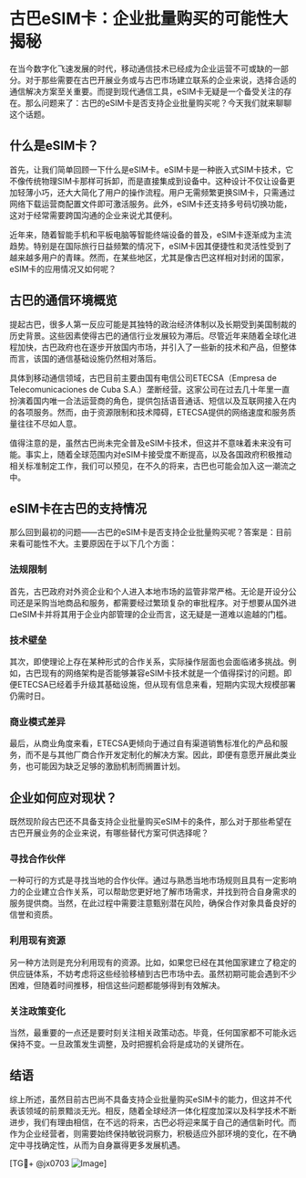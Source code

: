 # 古巴eSIM卡：企业批量购买的可能性大揭秘

在当今数字化飞速发展的时代，移动通信技术已经成为企业运营不可或缺的一部分。对于那些需要在古巴开展业务或与古巴市场建立联系的企业来说，选择合适的通信解决方案至关重要。而提到现代通信工具，eSIM卡无疑是一个备受关注的存在。那么问题来了：古巴的eSIM卡是否支持企业批量购买呢？今天我们就来聊聊这个话题。

## 什么是eSIM卡？

首先，让我们简单回顾一下什么是eSIM卡。eSIM卡是一种嵌入式SIM卡技术，它不像传统物理SIM卡那样可拆卸，而是直接集成到设备中。这种设计不仅让设备更加轻薄小巧，还大大简化了用户的操作流程。用户无需频繁更换SIM卡，只需通过网络下载运营商配置文件即可激活服务。此外，eSIM卡还支持多号码切换功能，这对于经常需要跨国沟通的企业来说尤其便利。

近年来，随着智能手机和平板电脑等智能终端设备的普及，eSIM卡逐渐成为主流趋势。特别是在国际旅行日益频繁的情况下，eSIM卡因其便捷性和灵活性受到了越来越多用户的青睐。然而，在某些地区，尤其是像古巴这样相对封闭的国家，eSIM卡的应用情况又如何呢？

## 古巴的通信环境概览

提起古巴，很多人第一反应可能是其独特的政治经济体制以及长期受到美国制裁的历史背景。这些因素使得古巴的通信行业发展较为滞后。尽管近年来随着全球化进程加快，古巴政府也在逐步开放国内市场，并引入了一些新的技术和产品，但整体而言，该国的通信基础设施仍然相对落后。

具体到移动通信领域，古巴目前主要由国有电信公司ETECSA（Empresa de Telecomunicaciones de Cuba S.A.）垄断经营。这家公司在过去几十年里一直扮演着国内唯一合法运营商的角色，提供包括语音通话、短信以及互联网接入在内的各项服务。然而，由于资源限制和技术障碍，ETECSA提供的网络速度和服务质量往往不尽如人意。

值得注意的是，虽然古巴尚未完全普及eSIM卡技术，但这并不意味着未来没有可能。事实上，随着全球范围内对eSIM卡接受度不断提高，以及各国政府积极推动相关标准制定工作，我们可以预见，在不久的将来，古巴也可能会加入这一潮流之中。

## eSIM卡在古巴的支持情况

那么回到最初的问题——古巴的eSIM卡是否支持企业批量购买呢？答案是：目前来看可能性不大。主要原因在于以下几个方面：

### 法规限制
首先，古巴政府对外资企业和个人进入本地市场的监管非常严格。无论是开设分公司还是采购当地商品和服务，都需要经过繁琐复杂的审批程序。对于想要从国外进口eSIM卡并将其用于企业内部管理的企业而言，这无疑是一道难以逾越的门槛。

### 技术壁垒
其次，即使理论上存在某种形式的合作关系，实际操作层面也会面临诸多挑战。例如，古巴现有的网络架构是否能够兼容eSIM卡技术就是一个值得探讨的问题。即便ETECSA已经着手升级其基础设施，但从现有信息来看，短期内实现大规模部署仍需时日。

### 商业模式差异
最后，从商业角度来看，ETECSA更倾向于通过自有渠道销售标准化的产品和服务，而不是与其他厂商合作开发定制化的解决方案。因此，即便有意愿开展此类业务，也可能因为缺乏足够的激励机制而搁置计划。

## 企业如何应对现状？

既然现阶段古巴还不具备支持企业批量购买eSIM卡的条件，那么对于那些希望在古巴开展业务的企业来说，有哪些替代方案可供选择呢？

### 寻找合作伙伴
一种可行的方式是寻找当地的合作伙伴。通过与熟悉当地市场规则且具有一定影响力的企业建立合作关系，可以帮助您更好地了解市场需求，并找到符合自身需求的服务提供商。当然，在此过程中需要注意甄别潜在风险，确保合作对象具备良好的信誉和资质。

### 利用现有资源
另一种方法则是充分利用现有的资源。比如，如果您已经在其他国家建立了稳定的供应链体系，不妨考虑将这些经验移植到古巴市场中去。虽然初期可能会遇到不少困难，但随着时间推移，相信这些问题都能够得到有效解决。

### 关注政策变化
当然，最重要的一点还是要时刻关注相关政策动态。毕竟，任何国家都不可能永远保持不变。一旦政策发生调整，及时把握机会将是成功的关键所在。

## 结语

综上所述，虽然目前古巴尚不具备支持企业批量购买eSIM卡的能力，但这并不代表该领域的前景黯淡无光。相反，随着全球经济一体化程度加深以及科学技术不断进步，我们有理由相信，在不远的将来，古巴必将迎来属于自己的通信新时代。而作为企业经营者，则需要始终保持敏锐洞察力，积极适应外部环境的变化，在不确定中寻找确定性，从而为自身赢得更多发展机遇。

[TG💪+ @jx0703 ![Image](https://github.com/user-attachments/assets/dbca1d08-cadb-493c-b0ec-ad6f7a83f270)]